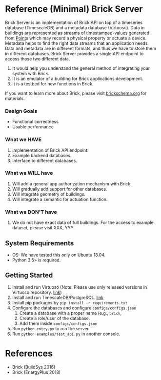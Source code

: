 Reference (Minimal) Brick Server
================================

Brick Server is an implementation of Brick API on top of a timeseries database (TimescaleDB) and a metadata database (Virtuoso). Data in buildings are represented as streams of timestamped-values generated from [Point](http://brickschema.org/schema/1.0.3/Brick#Point)s which may record a physical property or actuate a device. Metadata helps to find the right data streams that an application needs. Data and metadata are in different formats, and thus we have to store them in different databases. Brick Server provides a single API endpoint to access those two different data.

1. It would help you understand the general method of integrating your system with Brick.
2. It is an emulator of a building for Brick applications development.
3. It is a testbed for new functions in Brick.

If you want to learn more about Brick, please visit [brickschema.org](https://brickschema.org) for materials.

### Design Goals
- Functional correctness
- Usable performance

### What we HAVE
1. Implementation of Brick API endpoint.
2. Example backend databases.
3. Interface to different databases.

### What we WILL have
1. Will add a general app authorization mechanism with Brick.
2. Will gradually add support for other databases.
3. Will integrate geometry of buildings.
4. Will integrate a semantic for actuation function.

### What we DON'T have
1. We do not have exact data of full buildings. For the access to example dataset, please visit XXX, YYY.


## System Requirements
- OS: We have tested this only on Ubuntu 18.04.
- Python 3.5> is required.


## Getting Started
1. Install and run Virtuoso (Note: Please use only released versions in Virtuoso repository. [link](https://github.com/openlink/virtuoso-opensource/releases))
2. Install and run TimescaleDB/PostgreSQL. [link](https://docs.timescale.com/getting-started/installation)
3. Install pip packages by ``pip install -r requirements.txt``
4. Configure the databases and configure ``configs/configs.json``
    1. Create a database with a proper name (e.g., ``brick``,
    2. Create a role/user of the database.
    3. Add them inside ``configs/configs.json``
5. Run ``python entry.py`` to run the server.
6. Run ``python examples/test_api.py`` in another console.


# References
- Brick (BuildSys 2016)
- Brick (EnergyPlus 2018)
